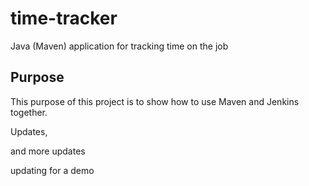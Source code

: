 # time-tracker
Java (Maven) application for tracking time on the job

## Purpose

This purpose of this project is to show how to use Maven and Jenkins together.

Updates, 

and more updates

updating for a demo
